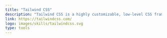 ```yaml
---
title: "Tailwind CSS"
description: "Tailwind CSS is a highly customizable, low-level CSS framework that gives you all of the building blocks you need to build bespoke designs without any annoying opinionated styles you have to fight to override."
link: https://tailwindcss.com/
logo: images/skills/tailwindcss.svg
type: tools
---
```

